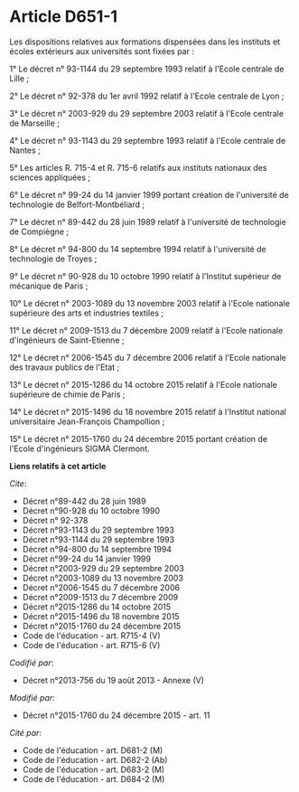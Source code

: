 # Article D651-1

Les dispositions relatives aux formations dispensées dans les instituts et écoles extérieurs aux universités sont fixées
par : 

1° Le décret n° 93-1144 du 29 septembre 1993 relatif à l'Ecole centrale de Lille ; 

2° Le décret n° 92-378 du 1er avril 1992 relatif à l'Ecole centrale de Lyon ; 

3° Le décret n° 2003-929 du 29 septembre 2003 relatif à l'Ecole centrale de Marseille ; 

4° Le décret n° 93-1143 du 29 septembre 1993 relatif à l'Ecole centrale de Nantes ; 

5° Les articles R. 715-4 et R. 715-6 relatifs aux instituts nationaux des sciences appliquées ; 

6° Le décret n° 99-24 du 14 janvier 1999 portant création de l'université de technologie de Belfort-Montbéliard ; 

7° Le décret n° 89-442 du 28 juin 1989 relatif à l'université de technologie de Compiègne ; 

8° Le décret n° 94-800 du 14 septembre 1994 relatif à l'université de technologie de Troyes ; 

9° Le décret n° 90-928 du 10 octobre 1990 relatif à l'Institut supérieur de mécanique de Paris ; 

10° Le décret n° 2003-1089 du 13 novembre 2003 relatif à l'Ecole nationale supérieure des arts et industries textiles ; 

11° Le décret n° 2009-1513 du 7 décembre 2009 relatif à l'Ecole nationale d'ingénieurs de Saint-Etienne ; 

12° Le décret n° 2006-1545 du 7 décembre 2006 relatif à l'Ecole nationale des travaux publics de l'Etat ; 

13° Le décret n° 2015-1286 du 14 octobre 2015 relatif à l'Ecole nationale supérieure de chimie de Paris ; 

14° Le décret n° 2015-1496 du 18 novembre 2015 relatif à l'Institut national universitaire Jean-François Champollion ; 

15° Le décret n° 2015-1760 du 24 décembre 2015 portant création de l'Ecole d'ingénieurs SIGMA Clermont.

**Liens relatifs à cet article**

_Cite_:

  - Décret n°89-442 du 28 juin 1989
  - Décret n°90-928 du 10 octobre 1990
  - Décret n° 92-378
  - Décret n°93-1143 du 29 septembre 1993
  - Décret n°93-1144 du 29 septembre 1993
  - Décret n°94-800 du 14 septembre 1994
  - Décret n°99-24 du 14 janvier 1999
  - Décret n°2003-929 du 29 septembre 2003
  - Décret n°2003-1089 du 13 novembre 2003
  - Décret n°2006-1545 du 7 décembre 2006
  - Décret n°2009-1513 du 7 décembre 2009
  - Décret n°2015-1286 du 14 octobre 2015
  - Décret n°2015-1496 du 18 novembre 2015
  - Décret n°2015-1760 du 24 décembre 2015
  - Code de l'éducation - art. R715-4 (V)
  - Code de l'éducation - art. R715-6 (V)

_Codifié par_:

  - Décret n°2013-756 du 19 août 2013 -  Annexe (V)

_Modifié par_:

  - Décret n°2015-1760 du 24 décembre 2015 - art. 11

_Cité par_:

  - Code de l'éducation - art. D681-2 (M)
  - Code de l'éducation - art. D682-2 (Ab)
  - Code de l'éducation - art. D683-2 (M)
  - Code de l'éducation - art. D684-2 (M)
